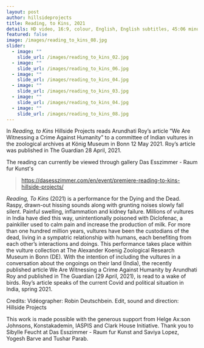 ```yaml
---
layout: post
author: hillsideprojects
title: Reading, to Kins, 2021
details: HD video, 16:9, colour, English, English subtitles, 45:06 minutes
featured: false
image: /images/reading_to_kins_08.jpg
slider:
  - image: ""
    slide_url: /images/reading_to_kins_02.jpg
  - image: ""
    slide_url: /images/reading_to_kins_06.jpg
  - image: ""
    slide_url: /images/reading_to_kins_04.jpg
  - image: ""
    slide_url: /images/reading_to_kins_03.jpg
  - image: ""
    slide_url: /images/reading_to_kins_04.jpg
  - image: ""
    slide_url: /images/reading_to_kins_08.jpg
---
```

In *Reading, to Kins* Hillside Projects reads Arundhati Roy’s article “We Are Witnessing a Crime Against Humanity” to a committee of Indian vultures in the zoological archives at König Museum in Bonn 12 May 2021. Roy’s article was published in The Guardian 28 April, 2021. 

The reading can currently be viewed through gallery Das Esszimmer - Raum fur Kunst's

> <https://dasesszimmer.com/en/event/premiere-reading-to-kins-hillside-projects/>

*Reading, To Kins* (2021) is a performance for the Dying and the Dead. Raspy, drawn-out hissing sounds along with grunting noises slowly fall silent. Painful swelling, inflammation and kidney failure. Millions of vultures in India have died this way, unintentionally poisoned with Diclofenac, a painkiller used to calm pain and increase the production of milk. For more than one hundred million years, vultures have been the custodians of the dead, living in a sympatric relationship with humans, each benefiting from each other’s interactions and doings. This performance takes place within the vulture collection at The Alexander Koenig Zoological Research Museum in Bonn (DE). With the intention of including the vultures in a conversation about the ongoings on their land (India), the recently published article We Are Witnessing a Crime Against Humanity by Arundhati Roy and published in The Guardian (29 April, 2021), is read to a wake of birds. Roy’s article speaks of the current Covid and political situation in India, spring 2021.

Credits: Vidéographer: Robin Deutschbein. Edit, sound and direction: Hillside Projects

This work is made possible with the generous support from Helge Ax:son Johnsons, Konstakademin, IASPIS and Clark House Initiative. Thank you to Sibylle Feucht at Das Esszimmer - Raum fur Kunst and Saviya Lopez, Yogesh Barve and Tushar Parab.